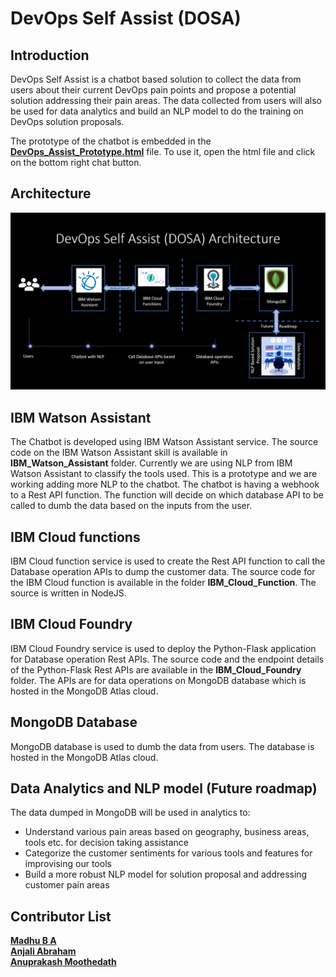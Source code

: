 # DevOps Self Assist (DOSA)

## Introduction
DevOps Self Assist is a chatbot based solution to collect the data from users about their current DevOps pain points and propose a potential solution addressing their pain areas. The data collected from users will also be used for data analytics and build an NLP model to do the training on DevOps solution proposals.

The prototype of the chatbot is embedded in the <a href="./DevOps_Assist_Prototype.html"><b>DevOps_Assist_Prototype.html</b></a> file.  To use it, open the html file and click on the bottom right chat button.

## Architecture
<img src="./DOSA_Architecture.png" alt="DOSA Architecture"/>

## IBM Watson Assistant
The Chatbot is developed using IBM Watson Assistant service. The source code on the IBM Watson Assistant skill is available in <b>IBM_Watson_Assistant</b> folder. Currently we are using NLP from IBM Watson Assistant to classify the tools used.  This is a prototype and we are working adding more NLP to the chatbot.  The chatbot is having a webhook to a Rest API function.  The function will decide on which database API to be called to dumb the data based on the inputs from the user.

## IBM Cloud functions
IBM Cloud function service is used to create the Rest API function to call the Database operation APIs to dump the customer data.  The source code for the IBM Cloud function is available in the folder <b>IBM_Cloud_Function</b>.  The source is written in NodeJS.

## IBM Cloud Foundry
IBM Cloud Foundry service is used to deploy the Python-Flask application for Database operation Rest APIs. The source code and the endpoint details of the Python-Flask Rest APIs are available in the <b>IBM_Cloud_Foundry</b> folder. The APIs are for data operations on MongoDB database which is hosted in the MongoDB Atlas cloud.

## MongoDB Database
MongoDB database is used to dumb the data from users.  The database is hosted in the MongoDB Atlas cloud.

## Data Analytics and NLP model (Future roadmap)
The data dumped in MongoDB will be used in analytics to:
* Understand various pain areas based on geography, business areas, tools etc. for decision taking assistance
* Categorize the customer sentiments for various tools and features for improvising our tools
* Build a more robust NLP model for solution proposal and addressing customer pain areas

## Contributor List
<b>[Madhu B A](mailto:madhu.b.a@in.ibm.com?subject=[GitHub]%20DOSA%20-%20DevOps%20Self%20Assist)</b></br>
<b>[Anjali Abraham](mailto:anjaabr1@in.ibm.com?subject=[GitHub]%20DOSA%20-%20DevOps%20Self%20Assist)</b></br>
<b>[Anuprakash Moothedath](mailto:anuprakash.moothedath@ibm.com?subject=[GitHub]%20DOSA%20-%20DevOps%20Self%20Assist)</b> 
